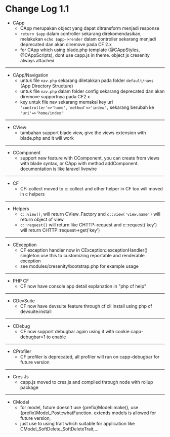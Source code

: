 # Change Log 1.1


- CApp
  - CApp merupakan object yang dapat ditransform menjadi response
  - `return $app` dalam controller sekarang direkomendasikan, melakukan `echo $app->render` dalam controller sekarang menjadi deprecated dan akan diremove pada CF 2.x
  - for CApp which using blade.php template (@CAppStyles, @CAppScripts), dont use capp.js in theme. object js cresenity always attached
---
- CApp/Navigation
  - untuk file `nav.php` sekarang diletakkan pada folder `default/navs` (App Directory Structure)
  - untuk file `nav.php` dalam folder config sekarang deprecated dan akan diremove supportnya pada CF2.x
  - key untuk file nav sekarang memakai key uri `'controller'=>'home','method'=>'index',` sekarang berubah ke `'uri'=>'home/index'`
---
- CView
  - tambahan support blade view, give the views extension with blade.php and it will work
---
- CComponent
  - support new feature with CComponent, you can create from views with blade syntax, or CApp with method addComponent. documentation is like laravel livewire
---
- CF
  - CF::collect moved to c::collect and other helper in CF too will moved in c helpers
---
- Helpers
  - `c::view()`, will return CView_Factory and `c::view('view.name')` will return
    object of view
  - `c::request()` will return like CHTTP::request and c::request('key') will
    return CHTTP::request->get('key')
---
- CException
  - CF exception handler now in CException::exceptionHandler() singleton use this to customizing reportable and renderable exception
  - see modules/cresenity/bootstrap.php for example usage
---
- PHP CF
  - CF now have console app detail explanation in "php cf help"
---
- CDevSuite
  - CF now have devsuite feature through cf cli install using php cf devsuite:install
---
- CDebug
  - CF now support debugbar again using it with cookie capp-debugbar=1 to enable
---
- CProfiler
  - CF profiler is deprecated, all profiler will run on capp-debugbar for future version
---
- Cres Js
  - capp.js moved to cres.js and compiled through node with rollup package
---
- CModel
  - for model, future doesn't use {prefix}Model::make(), use {prefix}Model_Post::whatFunction. extends models is allowed for future version,
  - just use to using trait which suitable for application like CModel_SoftDelete_SoftDeleteTrait,...
